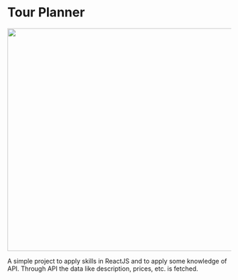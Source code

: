 # Tour Planner
 <p align="center">
  <img src="https://user-images.githubusercontent.com/46750877/174339901-1cd69a05-296f-4c03-992c-47ca159e1339.png" width="700" height="500" />
</p>

A simple project to apply skills in ReactJS and to apply some knowledge of API. Through API the data like description, prices, etc. is fetched.
